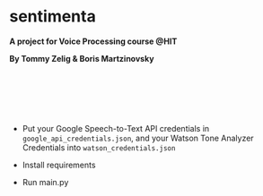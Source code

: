 # sentimenta

**A project for Voice Processing course @HIT**

**By Tommy Zelig & Boris Martzinovsky**

<pre>





</pre>

- Put your Google Speech-to-Text API credentials in ``google_api_credentials.json``, and your Watson Tone Analyzer Credentials into ``watson_credentials.json``

- Install requirements

- Run main.py  